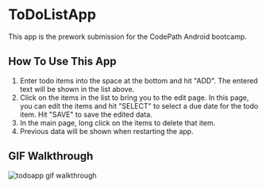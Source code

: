 # ToDoListApp
This app is the prework submission for the CodePath Android bootcamp.

## How To Use This App
1. Enter todo items into the space at the bottom and hit "ADD". The entered text will be shown in the list above.
2. Click on the items in the list to bring you to the edit page. In this page, you can edit the items and hit "SELECT" to select a due date for the todo item. Hit "SAVE" to save the edited data.
3. In the main page, long click on the items to delete that item.
4. Previous data will be shown when restarting the app.

## GIF Walkthrough

![todoapp gif walkthrough](https://cloud.githubusercontent.com/assets/24812963/22260254/854d5be0-e2a3-11e6-8221-f3117ec095b8.gif)
